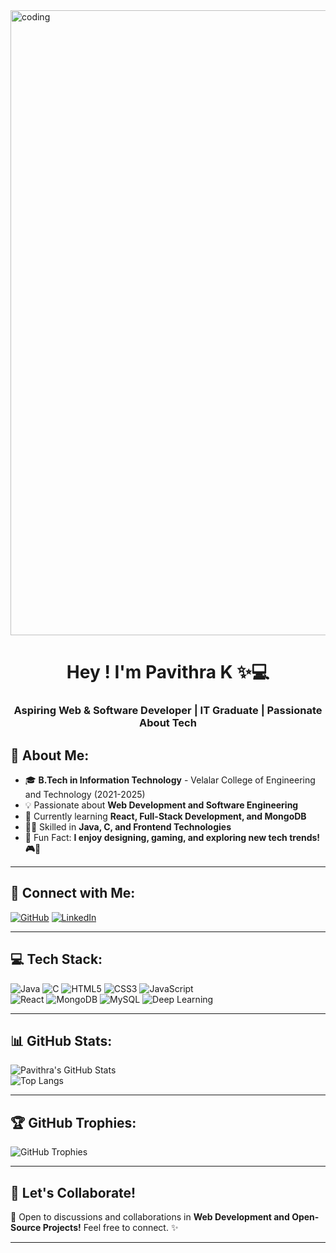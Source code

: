 <img align="center" alt="coding" width="1000" src="https://media0.giphy.com/media/v1.Y2lkPTc5MGI3NjExY3lweTNjd2NvM3lkdGxwZWFpYWd0Z3p4d2FmOTBjZnRtZHRoaXZ2aiZlcD12MV9pbnRlcm5hbF9naWZfYnlfaWQmY3Q9Zw/L1R1tvI9svkIWwpVYr/giphy.gif">

<h1 align="center">Hey ! I'm Pavithra K ✨💻</h1>
<h3 align="center">Aspiring Web & Software Developer | IT Graduate | Passionate About Tech</h3>




## 🌟 About Me:
- 🎓 **B.Tech in Information Technology** - Velalar College of Engineering and Technology (2021-2025)  
- 💡 Passionate about **Web Development and Software Engineering**  
- 🌱 Currently learning **React, Full-Stack Development, and MongoDB**  
- 👩‍💻 Skilled in **Java, C, and Frontend Technologies**  
- 🌸 Fun Fact: **I enjoy designing, gaming, and exploring new tech trends! 🎮💖**  

---

## 🔗 Connect with Me:
[![GitHub](https://img.shields.io/badge/GitHub-181717?style=for-the-badge&logo=github&logoColor=white)](https://github.com/Pavithrakamalesan) [![LinkedIn](https://img.shields.io/badge/LinkedIn-0A66C2?style=for-the-badge&logo=linkedin&logoColor=white)](https://www.linkedin.com/in/pavithra-k142004)  

---

## 💻 Tech Stack:
![Java](https://img.shields.io/badge/Java-%23ED8B00.svg?style=for-the-badge&logo=openjdk&logoColor=white)
![C](https://img.shields.io/badge/C-%2300599C.svg?style=for-the-badge&logo=c&logoColor=white)
![HTML5](https://img.shields.io/badge/HTML5-E34F26?style=for-the-badge&logo=html5&logoColor=white)
![CSS3](https://img.shields.io/badge/CSS3-1572B6?style=for-the-badge&logo=css3&logoColor=white)
![JavaScript](https://img.shields.io/badge/JavaScript-F7DF1E?style=for-the-badge&logo=javascript&logoColor=black)  
![React](https://img.shields.io/badge/React-61DAFB?style=for-the-badge&logo=react&logoColor=black)
![MongoDB](https://img.shields.io/badge/MongoDB-4EA94B?style=for-the-badge&logo=mongodb&logoColor=white)
![MySQL](https://img.shields.io/badge/MySQL-4479A1?style=for-the-badge&logo=mysql&logoColor=white)
![Deep Learning](https://img.shields.io/badge/Deep%20Learning-FF6F00?style=for-the-badge&logo=pytorch&logoColor=white)

---

## 📊 GitHub Stats:
![Pavithra's GitHub Stats](https://github-readme-stats.vercel.app/api?username=Pavithrakamalesan&theme=rose_pine&hide_border=true&include_all_commits=false&count_private=false)  
![Top Langs](https://github-readme-stats.vercel.app/api/top-langs/?username=Pavithrakamalesan&layout=compact&theme=rose_pine&hide_border=true)  

---

## 🏆 GitHub Trophies:
![GitHub Trophies](https://github-profile-trophy.vercel.app/?username=Pavithrakamalesan&theme=radical&no-frame=false&no-bg=true&margin-w=4)  

---

## 🚀 Let's Collaborate!
💬 Open to discussions and collaborations in **Web Development and Open-Source Projects!** Feel free to connect. ✨  

---
